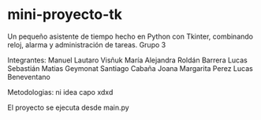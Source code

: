 # mini-proyecto-tk
Un pequeño asistente de tiempo hecho en Python con Tkinter, combinando reloj, alarma y administración de tareas.
Grupo 3 

Integrantes:
Manuel Lautaro Visñuk
María Alejandra Roldán 
Barrera Lucas Sebastián
Matias Geymonat
Santiago Cabaña
Joana Margarita Perez
Lucas Beneventano

Metodologias:
ni idea capo xdxd

El proyecto se ejecuta desde main.py
